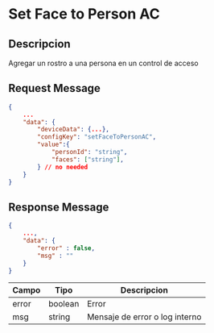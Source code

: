 # Set Face to Person AC


## Descripcion

Agregar un rostro a una persona en un control de acceso

## Request Message

```json
{
    ...
    "data": {
        "deviceData": {...},
        "configKey": "setFaceToPersonAC",
        "value":{
            "personId": "string",
            "faces": ["string"],
        } // no needed
    }
}
```



## Response Message
```json
{
    ...,
    "data": {
        "error" : false,
        "msg" : ""
    }
}
```

| Campo | Tipo | Descripcion |
| --- | --- | --- |
| error | boolean | Error |
| msg | string | Mensaje de error o log interno|
